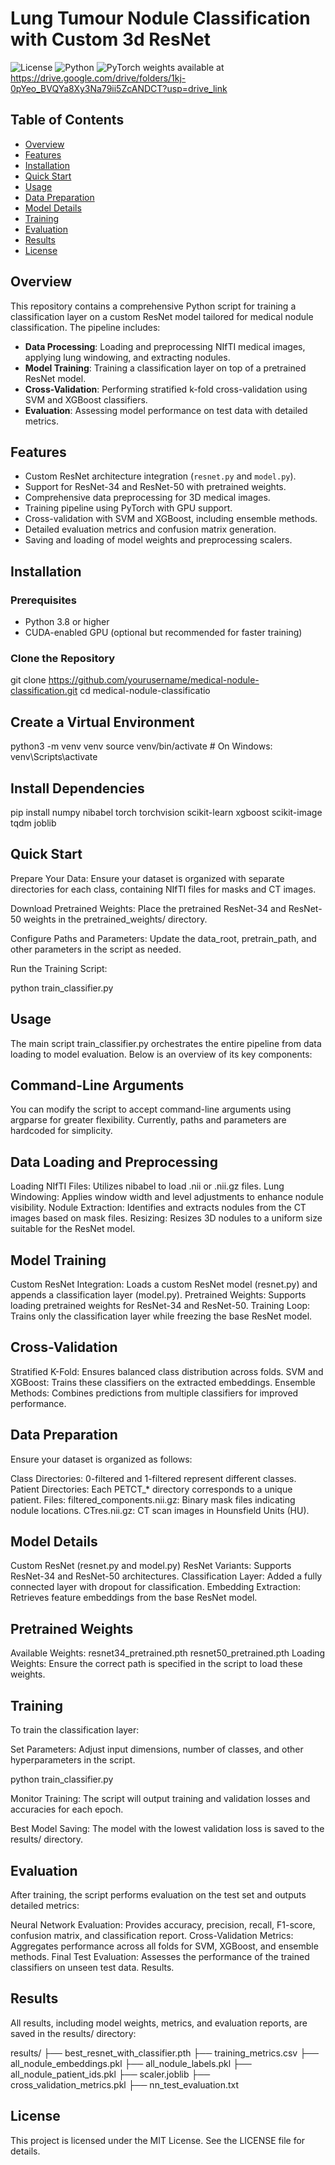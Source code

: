 # Lung Tumour Nodule Classification with Custom 3d ResNet

![License](https://img.shields.io/badge/license-MIT-blue.svg)
![Python](https://img.shields.io/badge/Python-3.8+-blue.svg)
![PyTorch](https://img.shields.io/badge/PyTorch-1.7.1+-orange.svg)
weights available at https://drive.google.com/drive/folders/1kj-0pYeo_BVQYa8Xy3Na79ii5ZcANDCT?usp=drive_link
## Table of Contents

- [Overview](#overview)
- [Features](#features)
- [Installation](#installation)
- [Quick Start](#quick-start)
- [Usage](#usage)
- [Data Preparation](#data-preparation)
- [Model Details](#model-details)
- [Training](#training)
- [Evaluation](#evaluation)
- [Results](#results)
- [License](#license)

## Overview

This repository contains a comprehensive Python script for training a classification layer on a custom ResNet model tailored for medical nodule classification. The pipeline includes:

- **Data Processing**: Loading and preprocessing NIfTI medical images, applying lung windowing, and extracting nodules.
- **Model Training**: Training a classification layer on top of a pretrained ResNet model.
- **Cross-Validation**: Performing stratified k-fold cross-validation using SVM and XGBoost classifiers.
- **Evaluation**: Assessing model performance on test data with detailed metrics.

## Features

- Custom ResNet architecture integration (`resnet.py` and `model.py`).
- Support for ResNet-34 and ResNet-50 with pretrained weights.
- Comprehensive data preprocessing for 3D medical images.
- Training pipeline using PyTorch with GPU support.
- Cross-validation with SVM and XGBoost, including ensemble methods.
- Detailed evaluation metrics and confusion matrix generation.
- Saving and loading of model weights and preprocessing scalers.

## Installation

### Prerequisites

- Python 3.8 or higher
- CUDA-enabled GPU (optional but recommended for faster training)

### Clone the Repository

git clone https://github.com/yourusername/medical-nodule-classification.git
cd medical-nodule-classificatio

## Create a Virtual Environment

python3 -m venv venv
source venv/bin/activate  # On Windows: venv\Scripts\activate

## Install Dependencies

pip install numpy nibabel torch torchvision scikit-learn xgboost scikit-image tqdm joblib

## Quick Start

Prepare Your Data: Ensure your dataset is organized with separate directories for each class, containing NIfTI files for masks and CT images.

Download Pretrained Weights: Place the pretrained ResNet-34 and ResNet-50 weights in the pretrained_weights/ directory.

Configure Paths and Parameters: Update the data_root, pretrain_path, and other parameters in the script as needed.

Run the Training Script:

python train_classifier.py

## Usage
The main script train_classifier.py orchestrates the entire pipeline from data loading to model evaluation. Below is an overview of its key components:

## Command-Line Arguments
You can modify the script to accept command-line arguments using argparse for greater flexibility. Currently, paths and parameters are hardcoded for simplicity.

## Data Loading and Preprocessing

Loading NIfTI Files: Utilizes nibabel to load .nii or .nii.gz files.
Lung Windowing: Applies window width and level adjustments to enhance nodule visibility.
Nodule Extraction: Identifies and extracts nodules from the CT images based on mask files.
Resizing: Resizes 3D nodules to a uniform size suitable for the ResNet model.

## Model Training

Custom ResNet Integration: Loads a custom ResNet model (resnet.py) and appends a classification layer (model.py).
Pretrained Weights: Supports loading pretrained weights for ResNet-34 and ResNet-50.
Training Loop: Trains only the classification layer while freezing the base ResNet model.

## Cross-Validation

Stratified K-Fold: Ensures balanced class distribution across folds.
SVM and XGBoost: Trains these classifiers on the extracted embeddings.
Ensemble Methods: Combines predictions from multiple classifiers for improved performance.


## Data Preparation
Ensure your dataset is organized as follows:

Class Directories: 0-filtered and 1-filtered represent different classes.
Patient Directories: Each PETCT_* directory corresponds to a unique patient.
Files:
filtered_components.nii.gz: Binary mask files indicating nodule locations.
CTres.nii.gz: CT scan images in Hounsfield Units (HU).


## Model Details

Custom ResNet (resnet.py and model.py)
ResNet Variants: Supports ResNet-34 and ResNet-50 architectures.
Classification Layer: Added a fully connected layer with dropout for classification.
Embedding Extraction: Retrieves feature embeddings from the base ResNet model.

## Pretrained Weights

Available Weights:
resnet34_pretrained.pth
resnet50_pretrained.pth
Loading Weights: Ensure the correct path is specified in the script to load these weights.

## Training
To train the classification layer:

Set Parameters: Adjust input dimensions, number of classes, and other hyperparameters in the script.

python train_classifier.py

Monitor Training: The script will output training and validation losses and accuracies for each epoch.

Best Model Saving: The model with the lowest validation loss is saved to the results/ directory.


## Evaluation

After training, the script performs evaluation on the test set and outputs detailed metrics:

Neural Network Evaluation: Provides accuracy, precision, recall, F1-score, confusion matrix, and classification report.
Cross-Validation Metrics: Aggregates performance across all folds for SVM, XGBoost, and ensemble methods.
Final Test Evaluation: Assesses the performance of the trained classifiers on unseen test data.
Results.

## Results 

All results, including model weights, metrics, and evaluation reports, are saved in the results/ directory:

results/
├── best_resnet_with_classifier.pth
├── training_metrics.csv
├── all_nodule_embeddings.pkl
├── all_nodule_labels.pkl
├── all_nodule_patient_ids.pkl
├── scaler.joblib
├── cross_validation_metrics.pkl
├── nn_test_evaluation.txt



## License
This project is licensed under the MIT License. See the LICENSE file for details.
